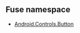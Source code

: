<documentProperties pageTitle="UX Reference" />

<h2 class="reference__heading">Fuse namespace</h2>

<TextRegion id="description_fuse" synopsis="true" fetchFromId="description" fetchFromType="api-reference" fetchFrom="reference/fuse.md" />

* <a href="fuse/android/controls/button.md">Android.Controls.Button</a>
